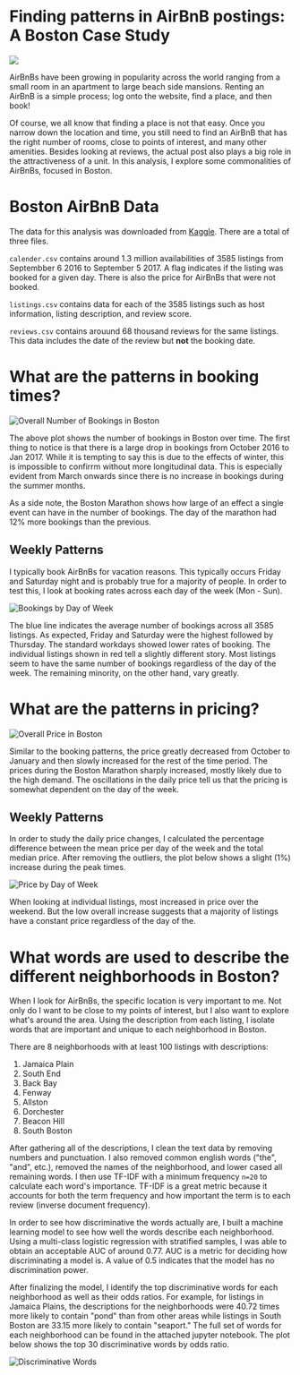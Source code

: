 # Finding patterns in AirBnB postings: A Boston Case Study

![](https://www.planetware.com/photos-large/USMA/boston-massachusetts-united-states-freedom-trail.jpg)

AirBnBs have been growing in popularity across the world ranging from a small room in an apartment to large beach side mansions. Renting an AirBnB is a simple process; log onto the website, find a place, and then book!

Of course, we all know that finding a place is not that easy. Once you narrow down the location and time, you still need to find an AirBnB that has the right number of rooms, close to points of interest, and many other amenities. Besides looking at reviews, the actual post also plays a big role in the attractiveness of a unit. In this analysis, I explore some commonalities of AirBnBs, focused in Boston. 

# Boston AirBnB Data

The data for this analysis was downloaded from [Kaggle](https://www.kaggle.com/airbnb/boston). There are a total of three files. 

`calender.csv` contains around 1.3 million availabilities of 3585 listings from Septembber 6 2016 to September 5 2017. A flag indicates if the listing was booked for a given day. There is also the price for AirBnBs that were not booked.

`listings.csv` contains data for each of the 3585 listings such as host information, listing description, and review score.

`reviews.csv` contains arouund 68 thousand reviews for the same listings. This data includes the date of the review but **not** the booking date.

# What are the patterns in booking times?

![Overall Number of Bookings in Boston](images/bookings.png)

The above plot shows the number of bookings in Boston over time. The first thing to notice is that there is a large drop in bookings from October 2016 to Jan 2017. While it is tempting to say this is due to the effects of winter, this is impossible to confirrm without more longitudinal data. This is especially evident from March onwards since there is no increase in bookings during the summer months.

As a side note, the Boston Marathon shows how large of an effect a single event can have in the number of bookings. The day of the marathon had 12% more bookings than the previous. 

## Weekly Patterns

I typically book AirBnBs for vacation reasons. This typically occurs Friday and Saturday night and is probably true for a majority of people. In order to test this, I look at booking rates across each day of the week (Mon - Sun).

![Bookings by Day of Week](images/DOW-bookings.png)

The blue line indicates the average number of bookings across all 3585 listings. As expected, Friday and Saturday were the highest followed by Thursday. The standard workdays showed lower rates of booking. The individual listings shown in red tell a slightly different story. Most listings seem to have the same number of bookings regardless of the day of the week. The remaining minority, on the other hand, vary greatly.

# What are the patterns in pricing?

![Overall Price in Boston](images/price.png)

Similar to the booking patterns, the price greatly decreased from October to January and then slowly increased for the rest of the time period. The prices during the Boston Marathon sharply increased, mostly likely due to the high demand. The oscillations in the daily price tell us that the pricing is somewhat dependent on the day of the week.

## Weekly Patterns

In order to study the daily price changes, I calculated the percentage difference between the mean price per day of the week and the total median price. After removing the outliers, the plot below shows a slight (1%) increase during the peak times. 

![Price by Day of Week](images/DOW-price.png)

When looking at individual listings, most increased in price over the weekend. But the low overall increase suggests that a majority of listings have a constant price regardless of the day of the.

# What words are used to describe the different neighborhoods in Boston?

When I look for AirBnBs, the specific location is very important to me. Not only do I want to be close to my points of interest, but I also want to explore what's around the area. Using the description from each listing, I isolate words that are important and unique to each neighborhood in Boston. 

There are 8 neighborhoods with at least 100 listings with descriptions:

1. Jamaica Plain
2. South End
3. Back Bay
4. Fenway
5. Allston
6. Dorchester
7. Beacon Hill 
8. South Boston

After gathering all of the descriptions, I clean the text data by removing numbers and punctuation. I also removed common english words ("the", "and", etc.), removed the names of the neighborhood, and lower cased all remaining words. I then use TF-IDF with a minimum frequency `n=20` to calculate each word's importance. TF-IDF is a great metric because it accounts for both the term frequency and how important the term is to each review (inverse document frequency). 

In order to see how discriminative the words actually are, I built a machine learning model to see how well the words describe each neighborhood. Using a multi-class logistic regression with stratified samples, I was able to obtain an acceptable AUC of around 0.77. AUC is a metric for deciding how discriminating a model is. A value of 0.5 indicates that the model has no discrimination power. 

After finalizing the model, I identify the top discriminative words for each neighborhood as well as their odds ratios. For example, for listings in Jamaica Plains, the descriptions for the neighborhoods were 40.72 times more likely to contain "pond" than from other areas while listings in South Boston are 33.15 more likely to contain "seaport." The full set of words for each neighborhood can be found in the attached jupyter notebook. The plot below shows the top 30 discriminative words by odds ratio.

![Discriminative Words](images/unique_words.png)